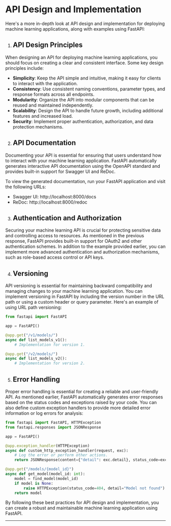# API Design and Implementation

Here's a more in-depth look at API design and implementation for deploying machine learning applications, along with examples using FastAPI:

1. ## API Design Principles

When designing an API for deploying machine learning applications, you should focus on creating a clear and consistent interface. Some key design principles include:

* **Simplicity**: Keep the API simple and intuitive, making it easy for clients to interact with the application.
* **Consistency**: Use consistent naming conventions, parameter types, and response formats across all endpoints.
* **Modularity**: Organize the API into modular components that can be reused and maintained independently.
* **Scalability**: Design the API to handle future growth, including additional features and increased load.
* **Security**: Implement proper authentication, authorization, and data protection mechanisms.

2. ## API Documentation

Documenting your API is essential for ensuring that users understand how to interact with your machine learning application. FastAPI automatically generates interactive API documentation using the OpenAPI standard and provides built-in support for Swagger UI and ReDoc.

To view the generated documentation, run your FastAPI application and visit the following URLs:

* Swagger UI: http://localhost:8000/docs
* ReDoc: http://localhost:8000/redoc

3. ## Authentication and Authorization

Securing your machine learning API is crucial for protecting sensitive data and controlling access to resources. As mentioned in the previous response, FastAPI provides built-in support for OAuth2 and other authentication schemes. In addition to the example provided earlier, you can implement more advanced authentication and authorization mechanisms, such as role-based access control or API keys.

4. ## Versioning

API versioning is essential for maintaining backward compatibility and managing changes to your machine learning application. You can implement versioning in FastAPI by including the version number in the URL path or using a custom header or query parameter. Here's an example of using URL path versioning:

```python
from fastapi import FastAPI

app = FastAPI()

@app.get("/v1/models/")
async def list_models_v1():
    # Implementation for version 1.

@app.get("/v2/models/")
async def list_models_v2():
    # Implementation for version 2.
```

5. ## Error Handling

Proper error handling is essential for creating a reliable and user-friendly API. As mentioned earlier, FastAPI automatically generates error responses based on the status codes and exceptions raised by your code. You can also define custom exception handlers to provide more detailed error information or log errors for analysis:

```python
from fastapi import FastAPI, HTTPException
from fastapi.responses import JSONResponse

app = FastAPI()

@app.exception_handler(HTTPException)
async def custom_http_exception_handler(request, exc):
    # Log the error or perform other actions.
    return JSONResponse(content={"detail": exc.detail}, status_code=exc.status_code)

@app.get("/models/{model_id}")
async def get_model(model_id: int):
    model = find_model(model_id)
    if model is None:
        raise HTTPException(status_code=404, detail="Model not found")
    return model
```

By following these best practices for API design and implementation, you can create a robust and maintainable machine learning application using FastAPI.

------------------
